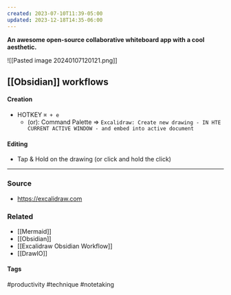 ```yaml
---
created: 2023-07-10T11:39-05:00
updated: 2023-12-18T14:35-06:00
---
```

**An awesome open-source collaborative whiteboard app with a cool aesthetic.**

![[Pasted image 20240107120121.png]]

## [[Obsidian]] workflows
#### Creation
- HOTKEY `⌘ + e`
	- (or): Command Palette => `Excalidraw: Create new drawing - IN HTE CURRENT ACTIVE WINDOW - and embed into active document`
#### Editing
- Tap & Hold on the drawing (or click and hold the click)

---
### Source
- https://excalidraw.com

### Related
- [[Mermaid]]
- [[Obsidian]]
- [[Excalidraw Obsidian Workflow]]
- [[DrawIO]]

#### Tags
#productivity #technique #notetaking  